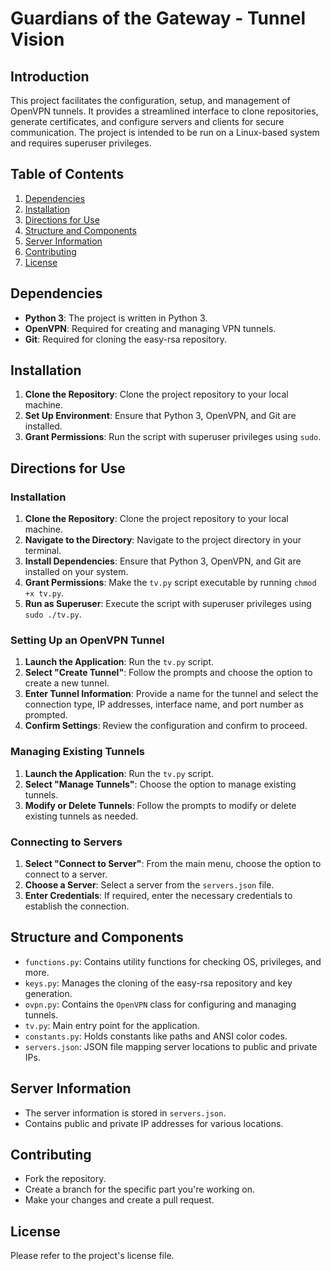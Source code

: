 # Guardians of the Gateway - Tunnel Vision

## Introduction

This project facilitates the configuration, setup, and management of OpenVPN tunnels. It provides a streamlined
interface to clone repositories, generate certificates, and configure servers and clients for secure communication. The
project is intended to be run on a Linux-based system and requires superuser privileges.

## Table of Contents

1. [Dependencies](#dependencies)
2. [Installation](#installation)
3. [Directions for Use](#directions-for-use)
4. [Structure and Components](#structure-and-components)
5. [Server Information](#server-information)
6. [Contributing](#contributing)
7. [License](#license)

## Dependencies

- **Python 3**: The project is written in Python 3.
- **OpenVPN**: Required for creating and managing VPN tunnels.
- **Git**: Required for cloning the easy-rsa repository.

## Installation

1. **Clone the Repository**: Clone the project repository to your local machine.
2. **Set Up Environment**: Ensure that Python 3, OpenVPN, and Git are installed.
3. **Grant Permissions**: Run the script with superuser privileges using `sudo`.

## Directions for Use

### Installation

1. **Clone the Repository**: Clone the project repository to your local machine.
2. **Navigate to the Directory**: Navigate to the project directory in your terminal.
3. **Install Dependencies**: Ensure that Python 3, OpenVPN, and Git are installed on your system.
4. **Grant Permissions**: Make the `tv.py` script executable by running `chmod +x tv.py`.
5. **Run as Superuser**: Execute the script with superuser privileges using `sudo ./tv.py`.

### Setting Up an OpenVPN Tunnel

1. **Launch the Application**: Run the `tv.py` script.
2. **Select "Create Tunnel"**: Follow the prompts and choose the option to create a new tunnel.
3. **Enter Tunnel Information**: Provide a name for the tunnel and select the connection type, IP addresses, interface
   name, and port number as prompted.
4. **Confirm Settings**: Review the configuration and confirm to proceed.

### Managing Existing Tunnels

1. **Launch the Application**: Run the `tv.py` script.
2. **Select "Manage Tunnels"**: Choose the option to manage existing tunnels.
3. **Modify or Delete Tunnels**: Follow the prompts to modify or delete existing tunnels as needed.

### Connecting to Servers

1. **Select "Connect to Server"**: From the main menu, choose the option to connect to a server.
2. **Choose a Server**: Select a server from the `servers.json` file.
3. **Enter Credentials**: If required, enter the necessary credentials to establish the connection.

## Structure and Components

- `functions.py`: Contains utility functions for checking OS, privileges, and more.
- `keys.py`: Manages the cloning of the easy-rsa repository and key generation.
- `ovpn.py`: Contains the `OpenVPN` class for configuring and managing tunnels.
- `tv.py`: Main entry point for the application.
- `constants.py`: Holds constants like paths and ANSI color codes.
- `servers.json`: JSON file mapping server locations to public and private IPs.

## Server Information

- The server information is stored in `servers.json`.
- Contains public and private IP addresses for various locations.

## Contributing

- Fork the repository.
- Create a branch for the specific part you're working on.
- Make your changes and create a pull request.

## License

Please refer to the project's license file.